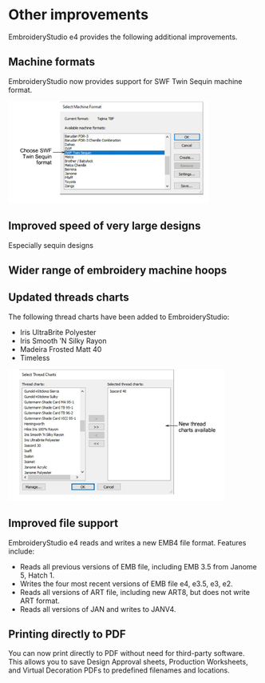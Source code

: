 # Other improvements

EmbroideryStudio e4 provides the following additional improvements.

## Machine formats

EmbroideryStudio now provides support for SWF Twin Sequin machine format.

![SelectMachineFormatSWFTwinSequin.png](assets/SelectMachineFormatSWFTwinSequin.png)

## Improved speed of very large designs

Especially sequin designs

## Wider range of embroidery machine hoops

## Updated threads charts

The following thread charts have been added to EmbroideryStudio:

- Iris UltraBrite Polyester
- Iris Smooth ’N Silky Rayon
- Madeira Frosted Matt 40
- Timeless

![SelectThreadCharts.png](assets/SelectThreadCharts.png)

## Improved file support

EmbroideryStudio e4 reads and writes a new EMB4 file format. Features include:

- Reads all previous versions of EMB file, including EMB 3.5 from Janome 5, Hatch 1.
- Writes the four most recent versions of EMB file e4, e3.5, e3, e2.
- Reads all versions of ART file, including new ART8, but does not write ART format.
- Reads all versions of JAN and writes to JANV4.

## Printing directly to PDF

You can now print directly to PDF without need for third-party software. This allows you to save Design Approval sheets, Production Worksheets, and Virtual Decoration PDFs to predefined filenames and locations.
